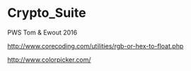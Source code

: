 # Crypto_Suite
PWS Tom &amp; Ewout 2016


http://www.corecoding.com/utilities/rgb-or-hex-to-float.php

http://www.colorpicker.com/
